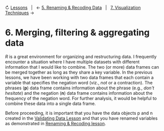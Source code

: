 ↻ [Lessons](../README.md#lessons)&nbsp;&nbsp;&nbsp;|&nbsp;&nbsp;&nbsp;← [5. Renaming & Recoding Data](05-renaming-recoding-data.md)&nbsp;&nbsp;&nbsp;|&nbsp;&nbsp;&nbsp;[7. Visualization Techniques](07-visualization-techniques.md) →

# 6. Merging, filtering & aggregating data

*R* is a great environment for organizing and restructuring data. I frequently encounter a situation where I have multiple datasets with different information that I would like to combine. The two (or more) data frames can be merged together as long as they share a key variable. In the previous lessons, we have been working with two data frames that each contain a variable that specifies the negation word (viz., *not* or a contraction). The phrases (**p**) data frame contains information about the phrase (e.g., *don't hesitate*) and the negation (**n**) data frame contains information about the frequency of the negation word. For further analysis, it would be helpful to combine these data into a single data frame.

Before proceeding, it is important that you have the data objects p and n created in the [Validating Data Lesson](04-validating-data.md) and that you have renamed variables as demonstrated in [Renaming & Recoding lesson](05-renaming-recoding-data.md).